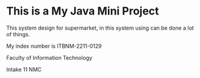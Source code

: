 # This is a My Java Mini Project 

This system design for supermarket, in this system using can be done a lot of things.

My index number is ITBNM-2211-0129

Faculty of Information Technology

Intake 11 NMC
